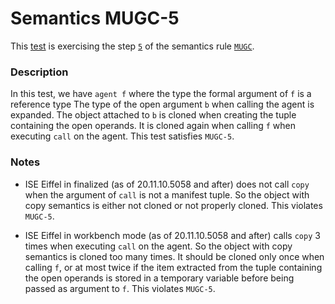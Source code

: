 # Semantics MUGC-5

This [test](.) is exercising the step [`5`](../Readme.md) of the semantics rule [`MUGC`](../../mugc/Readme.md).

### Description

In this test, we have `agent f` where the type the formal argument of `f` is a reference type The type of the open argument `b` when calling the agent is expanded. The object attached to `b` is cloned when creating the tuple containing the open operands. It is cloned again when calling `f` when executing `call` on the agent. This test satisfies `MUGC-5`.

### Notes

* ISE Eiffel in finalized (as of 20.11.10.5058 and after) does not call `copy` when the argument of `call` is not a manifest tuple. So the object with copy semantics is either not cloned or not properly cloned. This violates `MUGC-5`.

* ISE Eiffel in workbench mode (as of 20.11.10.5058 and after) calls `copy` 3 times when executing `call` on the agent. So the object with copy semantics is cloned too many times. It should be cloned only once when calling `f`, or at most twice if the item extracted from the tuple containing the open operands is stored in a temporary variable before being passed as argument to `f`. This violates `MUGC-5`.
